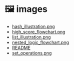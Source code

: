 # 🖼 images

<!--Index-->

- [hash_illustration.png](https://github.com//yedhrab/YPython/raw/master/0.2%20-%20Python%20Notebooks/images/hash_illustration.png)
- [high_score_flowchart.png](https://github.com//yedhrab/YPython/raw/master/0.2%20-%20Python%20Notebooks/images/high_score_flowchart.png)
- [list_illustration.png](https://github.com//yedhrab/YPython/raw/master/0.2%20-%20Python%20Notebooks/images/list_illustration.png)
- [nested_logic_flowchart.png](https://github.com//yedhrab/YPython/raw/master/0.2%20-%20Python%20Notebooks/images/nested_logic_flowchart.png)
- [README](./images/README.md)
- [set_operations.png](https://github.com//yedhrab/YPython/raw/master/0.2%20-%20Python%20Notebooks/images/set_operations.png)

<!--Index-->
